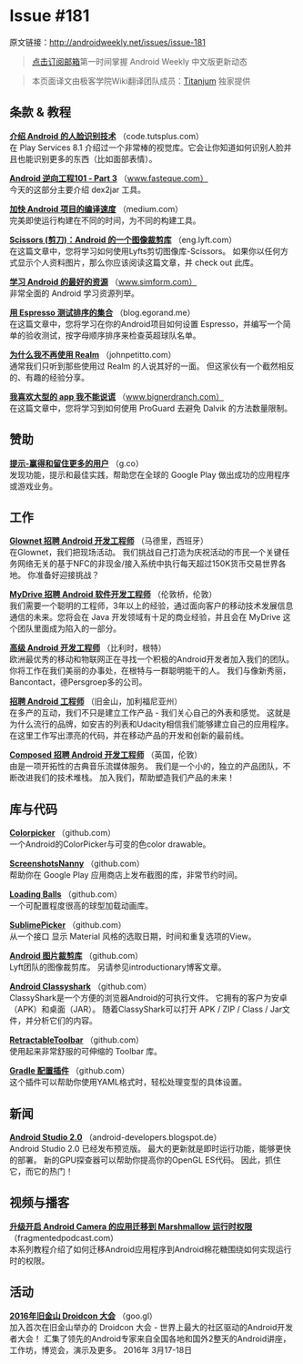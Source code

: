 # Issue #181
>
原文链接：<http://androidweekly.net/issues/issue-181>

> [点击订阅邮箱](http://tinyletter.com/androidweeklycn)第一时间掌握 Android Weekly 中文版更新动态

> 本页面译文由极客学院Wiki翻译团队成员：[Titanjum](https://github.com/JungleTian) 独家提供

## 条款 & 教程

**[介绍 Android 的人脸识别技术](http://code.tutsplus.com/tutorials/an-introduction-to-face-detection-on-android--cms-25212)**
（code.tutsplus.com）  
在 Play Services 8.1 介绍过一个非常棒的视觉库。它会让你知道如何识别人脸并且也能识别更多的东西（比如面部表情）。

**[Android 逆向工程101 - Part 3](http://www.fasteque.com/android-reverse-engineering-101-part-3/)**
（www.fasteque.com）  
今天的这部分主要介绍 dex2jar 工具。

**[加快 Android 项目的编译速度](https://medium.com/@jsuch2362/android-build-speed-up-ver-english-c76890aa610#.brbtif3xm)**
（medium.com）  
完美即使运行构建在不同的时间，为不同的构建工具。


**[	Scissors (剪刀)：Android 的一个图像裁剪库](https://eng.lyft.com/scissors-an-image-cropping-library-for-android-a56369154a19#.udbcfw2k1)**
（eng.lyft.com）  
在这篇文章中，您将学习如何使用Lyfts剪切图像库-Scissors。 如果你以任何方式显示个人资料图片，那么你应该阅读这篇文章，并 check out 此库。

**[学习 Android 的最好的资源](https://www.simform.com/blog/top-resources-to-learn-android)**
（www.simform.com）  
非常全面的 Android 学习资源列举。

**[用 Espresso 测试排序的集合](http://blog.egorand.me/testing-a-sorted-list-with-espresso/)**
（blog.egorand.me）  
在这篇文章中，您将学习在你的Andr​​oid项目如何设置 Espresso，并编写一个简单的验收测试，按字母顺序排序来检查英超球队名单。

**[为什么我不再使用 Realm](http://johnpetitto.com/no-more-realm/)**
（johnpetitto.com）  
通常我们只听到那些使用过 Realm 的人说其好的一面。 但这家伙有一个截然相反的、有趣的经验分享。

**[我喜欢大型的 app 我不能说谎](https://www.bignerdranch.com/blog/i-like-big-apps-and-i-cannot-lie-using-proguard-to-avoid-the-dalvik-method-limit/)**
（www.bignerdranch.com）  
在这篇文章中，您将学习到如何使用 ProGuard 去避免 Dalvik 的方法数量限制。


## 赞助
**[提示-赢得和留住更多的用户](https://play.google.com/store/books/details?id=O2a5CgAAQBAJ)**
（g.co）  
发现功能，提示和最佳实践，帮助您在全球的 Google Play 做出成功的应用程序或游戏业务。

## 工作
**[Glownet 招聘 Android 开发工程师](https://glownet.workable.com/jobs/163263)**
（马德里，西班牙）  
在Glownet，我们把现场活动。 我们挑战自己打造为庆祝活动的市民一个关键任务网络无关的基于NFC的非现金/接入系统中执行每天超过150K货币交易世界各地。 你准备好迎接挑战？

**[MyDrive 招聘 Android 软件开发工程师](http://www.mydrivesolutions.com/mobile_engineer)**
（伦敦桥，伦敦）  
我们需要一个聪明的工程师，3年以上的经验，通过面向客户的移动技术发展信息通信的未来。您将会在 Java 开发领域有十足的商业经验，并且会在 MyDrive 这个团队里面成为陷入的一部分。

**[高级 Android 开发工程师](https://www.inthepocket.mobi/careers/)**
（比利时，根特）  
欧洲最优秀的移动和物联网正在寻找一个积极的Andr​​oid开发者加入我们的团队。 你将工作在我们美丽的办事处，在根特与一群聪明能干的人。 我们与像新秀丽，Bancontact，德Persgroep多的公司。

**[招聘 Android 工程师](http://prolificinteractive.com/jobs/san-francisco/android-engineer.html?gh_jid=41730)**
（旧金山，加利福尼亚州）  
在多产的互动，我们不只是建立工作产品 - 我们关心自己的外表和感觉。 这就是为什么流行的品牌，如安吉的列表和Udacity相信我们能够建立自己的应用程序。 在这里工作写出漂亮的代码，并在移动产品的开发和创新的最前线。

**[Composed 招聘 Android 开发工程师](https://composed.recruiterbox.com/jobs/fk0halb)**
（英国，伦敦）  
由是一项开拓性的古典音乐流媒体服务。 我们是一个小的，独立的产品团队，不断改进我们的技术堆栈。 加入我们，帮助塑造我们产品的未来！

## 库与代码

**[Colorpicker](https://github.com/christophesmet/colorpicker)**
（github.com）  
一个Android的ColorPicker与可变的色color drawable。

**[ScreenshotsNanny](https://github.com/thyrlian/ScreenshotsNanny)**
（github.com）  
帮助你在 Google Play 应用商店上发布截图的库，非常节约时间。
 
**[Loading Balls](https://github.com/glomadrian/loading-balls)**
（github.com）  
一个可配置程度很高的球型加载动画库。

**[SublimePicker](https://github.com/vikramkakkar/SublimePicker)**
（github.com）  
从一个接口 显示 Material 风格的选取日期，时间和重复选项的View。

**[Android 图片裁剪库](https://github.com/lyft/scissors)**
（github.com）  
Lyft团队的图像裁剪库。 另请参见introductionary博客文章。

**[Android Classyshark](https://github.com/google/android-classyshark)**
（github.com）  
ClassyShark是一个方便的浏览器Android的可执行文件。 它拥有的客户为安卓（APK）和桌面（JAR）。 随着ClassyShark可以打开 APK / ZIP / Class / Jar文件，并分析它们的内容。

**[RetractableToolbar](https://github.com/michelelacorte/RetractableToolbar)**
（github.com）  
使用起来非常舒服的可伸缩的 Toolbar 库。

**[Gradle 配置插件](https://github.com/tmiyamon/gradle-config)**
（github.com）  
这个插件可以帮助你使用YAML格式时，轻松处理变型的具体设置。


## 新闻

**[Android Studio 2.0](http://android-developers.blogspot.de/2015/11/android-studio-20-preview.html)**
（android-developers.blogspot.de）  
Android Studio 2.0 已经发布预览版。 最大的更新就是即时运行功能，能够更快的部署。 新的GPU探查器可以帮助你提高你的OpenGL ES代码。 因此，抓住它，而它的热门！

## 视频与播客

**[升级开启 Android Camera 的应用迁移到 Marshmallow 运行时权限](https://www.youtube.com/watch?v=Nt5GMaFUvog)**
（fragmentedpodcast.com）  
本系列教程介绍了如何迁移Android应用程序到Android棉花糖围绕如何实现运行时的权限。

## 活动
**[2016年旧金山 Droidcon 大会](http://www.eventbrite.com/e/droidcon-san-francisco-2016-tickets-18125767659?aff=AW)**
（goo.gl）  
加入首次在旧金山举办的 Droidcon 大会 - 世界上最大的社区驱动的Andr​​oid开发者大会！ 汇集了领先的Andr​​oid专家来自全国各地和国外2整天的Andr​​oid讲座，工作坊，博览会，演示及更多。 2016年 3月17-18日

